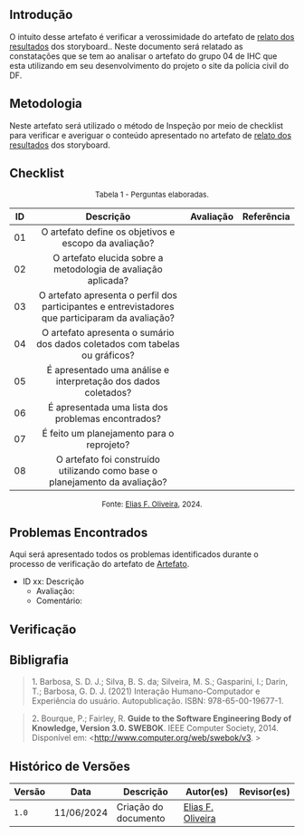 ## Introdução

O intuito desse artefato é verificar a verossimidade do artefato de [relato dos resultados](https://interacao-humano-computador.github.io/2024.1-PCDF/design/Nivel1/storyboard/planejamento_relato/) dos storyboard.. Neste documento será relatado as constatações que se tem ao analisar o artefato do grupo 04 de IHC que esta utilizando em seu desenvolvimento do projeto o site da polícia civil do DF.

## Metodologia

Neste artefato será utilizado o método de Inspeção por meio de checklist para verificar e averiguar o conteúdo apresentado no artefato de [relato dos resultados](https://interacao-humano-computador.github.io/2024.1-PCDF/design/Nivel1/storyboard/planejamento_relato/) dos storyboard.

## Checklist

<font size="2"><p style="text-align: center">Tabela 1 - Perguntas elaboradas.</p></font>


|ID| Descrição | Avaliação | Referência|
|:--:|:--:|:--:|:--:|
|01| O artefato define os objetivos e escopo da avaliação? |||
|02| O artefato elucida sobre a metodologia de avaliação aplicada? |||
|03| O artefato apresenta o perfil dos participantes e entrevistadores que participaram da avaliação? |||
|04| O artefato apresenta o sumário dos dados coletados com tabelas ou gráficos? |||
|05| É apresentado uma análise e interpretação dos dados coletados? |||
|06| É apresentada uma lista dos problemas encontrados? |||
|07| É feito um planejamento para o reprojeto? |||
|08| O artefato foi construído utilizando como base o planejamento da avaliação? |||


<font size="2"><p style="text-align: center">Fonte: [Elias F. Oliveira][EliasGH], 2024.</p></font>


## Problemas Encontrados

Aqui será apresentado todos os problemas identificados durante o processo de verificação do artefato de [Artefato](https://requisitos-de-software.github.io/2024.1-PCDF/artefato).

- ID xx: Descrição
    - Avaliação:
    - Comentário:

## Verificação

## Bibligrafia

> 1<a id="ref1">.</a> Barbosa, S. D. J.; Silva, B. S. da; Silveira, M. S.; Gasparini, I.; Darin, T.; Barbosa, G. D. J. (2021) Interação Humano-Computador e Experiência do usuário. Autopublicação. ISBN: 978-65-00-19677-1.

> 2<a id="ref2">.</a> Bourque, P.; Fairley, R. **Guide to the Software Engineering Body of Knowledge, Version 3.0. SWEBOK**. IEEE Computer Society, 2014. Disponível em: <http://www.computer.org/web/swebok/v3. >

## Histórico de Versões

| Versão | Data | Descrição | Autor(es) | Revisor(es) |
| --- | --- | --- | --- | --- |
| `1.0` | 11/06/2024 | Criação do documento | [Elias F. Oliveira](EliasGH) |

[GabrielfGH]: https://github.com/MMcLovin
[GabrielbGH]: https://github.com/https://github.com/Bertolazi
[ClaudioGH]: https://github.com/claudiohsc
[EliasGH]: https://www.github.com/EliasOliver21
[PabloGH]: https://github.com/pabloheika
[RicardoGH]: https://www.github.com/avmricardo